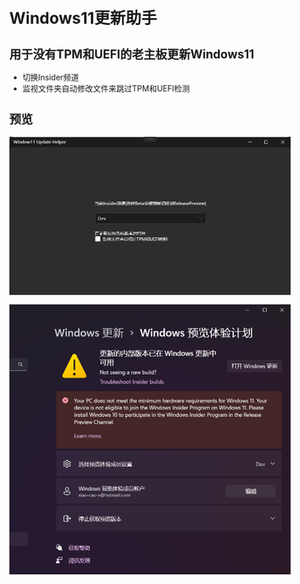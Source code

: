 ﻿# Windows11更新助手

## 用于没有TPM和UEFI的老主板更新Windows11

+ 切换Insider频道
+ 监视文件夹自动修改文件来跳过TPM和UEFI检测

## 预览

![img0](./img/0.png)

![img1](./img/1.png)